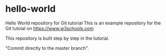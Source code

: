 # hello-world
Hello World repository for Git tutorial
This is an example repository for the Git tutoial on https://www.w3schools.com



This repository is built step by step in the tutorial.


"Commit directly to the master branch".
